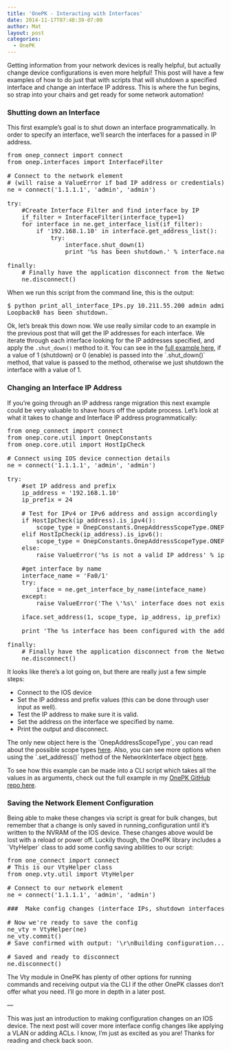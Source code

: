 ```yaml
---
title: 'OnePK - Interacting with Interfaces'
date: 2014-11-17T07:48:39-07:00
author: Mat
layout: post
categories:
  - OnePK
---
```


Getting information from your network devices is really helpful, but actually change device configurations is even more helpful! This post will have a few examples of how to do just that with scripts that will shutdown a specified interface and change an interface IP address. This is where the fun begins, so strap into your chairs and get ready for some network automation!<!--more-->

### Shutting down an Interface

This first example&#8217;s goal is to shut down an interface programmatically. In order to specify an interface, we&#8217;ll search the interfaces for a passed in IP address.

<pre class="lang:default decode:true">from onep_connect import connect
from onep.interfaces import InterfaceFilter

# Connect to the network element
# (will raise a ValueError if bad IP address or credentials)
ne = connect('1.1.1.1', 'admin', 'admin')

try:  
    #Create Interface Filter and find interface by IP
    if_filter = InterfaceFilter(interface_type=1)
    for interface in ne.get_interface_list(if_filter):
        if '192.168.1.10' in interface.get_address_list():
            try:
                interface.shut_down(1)
                print '%s has been shutdown.' % interface.name

finally:
    # Finally have the application disconnect from the Network Element  
    ne.disconnect()</pre>

When we run this script from the command line, this is the output:

<pre class="toolbar:2 striped:false lang:sh highlight:0 decode:true">$ python print_all_interface_IPs.py 10.211.55.200 admin admin 1.1.1.1 1
Loopback0 has been shutdown.</pre>

Ok, let&#8217;s break this down now. We use really similar code to an example in the previous post that will get the IP addresses for each interface. We iterate through each interface looking for the IP addresses specified, and apply the `.shut_down()` method to it. You can see in the <a title="GitHub - Shutting down an Interface" href="https://github.com/thepacketgeek/cisco-onepk-python-examples/blob/master/scripts/shutdown_interface_by_ip.py" target="_blank">full example here</a>, if a value of 1 (shutdown) or 0 (enable) is passed into the \`.shut_down()\` method, that value is passed to the method, otherwise we just shutdown the interface with a value of 1.

### Changing an Interface IP Address

If you&#8217;re going through an IP address range migration this next example could be very valuable to shave hours off the update process. Let&#8217;s look at what it takes to change and Interface IP address programmatically:

<pre class="lang:default decode:true ">from onep_connect import connect
from onep.core.util import OnepConstants
from onep.core.util import HostIpCheck

# Connect using IOS device connection details
ne = connect('1.1.1.1', 'admin', 'admin')

try:  
    #set IP address and prefix
    ip_address = '192.168.1.10'
    ip_prefix = 24
    
    # Test for IPv4 or IPv6 address and assign accordingly
    if HostIpCheck(ip_address).is_ipv4():
        scope_type = OnepConstants.OnepAddressScopeType.ONEP_ADDRESS_IPv4_PRIMARY
    elif HostIpCheck(ip_address).is_ipv6():
        scope_type = OnepConstants.OnepAddressScopeType.ONEP_ADDRESS_IPv6_ALL
    else:
        raise ValueError('%s is not a valid IP address' % ip_address)
        
    #get interface by name
    interface_name = 'Fa0/1'
    try:
        iface = ne.get_interface_by_name(inteface_name)
    except:
        raise ValueError('The \'%s\' interface does not exist on this Network Element.' % interface_name)

    iface.set_address(1, scope_type, ip_address, ip_prefix)

    print 'The %s interface has been configured with the address: %s/%s' % (interface_name, ip_address, ip_prefix)

finally:
    # Finally have the application disconnect from the Network Element  
    ne.disconnect()</pre>

It looks like there&#8217;s a lot going on, but there are really just a few simple steps:

  * Connect to the IOS device
  * Set the IP address and prefix values (this can be done through user input as well).
  * Test the IP address to make sure it is valid.
  * Set the address on the interface we specified by name.
  * Print the output and disconnect.

The only new object here is the \`OnepAddressScopeType\`, you can read about the possible scope types <a title="OnepAddressScopeType" href="https://developer.cisco.com/media/onepk_python_api/onep.core.util.OnepConstants.OnepConstants-class.html#OnepAddressScopeType" target="_blank">here</a>. Also, you can see more options when using the \`.set_address()\` method of the NetworkInterface object <a title="OnePK - .set_address() method" href="https://developer.cisco.com/media/onepk_python_api/onep.interfaces.NetworkInterface.NetworkInterface-class.html#set_address" target="_blank">here</a>.

To see how this example can be made into a CLI script which takes all the values in as arguments, check out the full example in my <a title="GitHub - Setting IP address" href="https://github.com/thepacketgeek/cisco-onepk-python-examples/blob/master/scripts/set_interface_ip_address.py" target="_blank">OnePK GitHub repo here</a>.

### Saving the Network Element Configuration

Being able to make these changes via script is great for bulk changes, but remember that a change is only saved in running_configuration until it&#8217;s written to the NVRAM of the IOS device. These changes above would be lost with a reload or power off. Luckily though, the OnePK library includes a \`VtyHelper\` class to add some config saving abilities to our script:

<pre class="lang:default decode:true">from one_connect import connect
# This is our VtyHelper class
from onep.vty.util import VtyHelper

# Connect to our network element
ne = connect('1.1.1.1', 'admin', 'admin')

###  Make config changes (interface IPs, shutdown interfaces)

# Now we're ready to save the config
ne_vty = VtyHelper(ne)
ne_vty.commit()
# Save confirmed with output: '\r\nBuilding configuration...\r\n[OK]'

# Saved and ready to disconnect
ne.disconnect()</pre>

The Vty module in OnePK has plenty of other options for running commands and receiving output via the CLI if the other OnePK classes don&#8217;t offer what you need. I&#8217;ll go more in depth in a later post.

&#8212;

This was just an introduction to making configuration changes on an IOS device. The next post will cover more interface config changes like applying a VLAN or adding ACLs. I know, I&#8217;m just as excited as you are! Thanks for reading and check back soon.